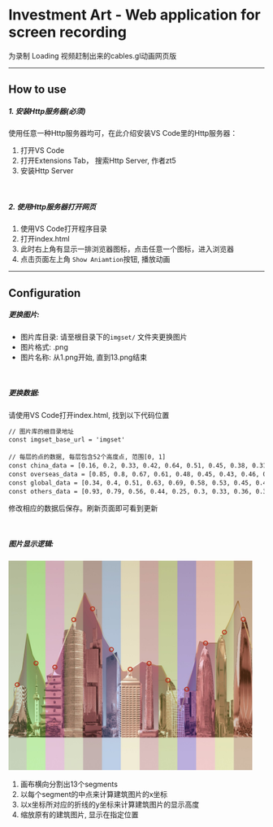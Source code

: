 # Investment Art - Web application for screen recording
为录制 Loading 视频赶制出来的cables.gl动画网页版

---

## How to use
##### 1. 安装Http服务器(必须)
使用任意一种Http服务器均可，在此介绍安装VS Code里的Http服务器：
1. 打开VS Code
2. 打开Extensions Tab， 搜索Http Server, 作者zt5
3. 安装Http Server
<br>

##### 2. 使用Http服务器打开网页
1. 使用VS Code打开程序目录
2. 打开index.html
3. 此时右上角有显示一排浏览器图标，点击任意一个图标，进入浏览器
4. 点击页面左上角 `Show Aniamtion`按钮, 播放动画

---

## Configuration
##### 更换图片:
- 图片库目录: 请至根目录下的`imgset/` 文件夹更换图片
- 图片格式: .png
- 图片名称: 从1.png开始, 直到13.png结束

<br>

##### 更换数据:
请使用VS Code打开index.html, 找到以下代码位置
```html
// 图片库的根目录地址
const imgset_base_url = 'imgset'

// 每层的点的数据, 每层包含52个高度点, 范围[0, 1]
const china_data = [0.16, 0.2, 0.33, 0.42, 0.64, 0.51, 0.45, 0.38, 0.31, 0.36, 0.45, 0.53, 0.61, 0.68, 0.74, 0.82, 0.89, 0.83, 0.77, 0.7, 0.62, 0.57, 0.52, 0.47, 0.41, 0.41, 0.43, 0.45, 0.47, 0.46, 0.45, 0.44, 0.44, 0.38, 0.3, 0.22, 0.16, 0.27, 0.37, 0.48, 0.59, 0.58, 0.58, 0.58, 0.58, 0.64, 0.7, 0.77, 0.84, 0.73, 0.64, 0.54]
const overseas_data = [0.85, 0.8, 0.67, 0.61, 0.48, 0.45, 0.43, 0.46, 0.47, 0.55, 0.7, 0.76, 0.87, 0.81, 0.71, 0.72, 0.59, 0.57, 0.58, 0.5, 0.47, 0.5, 0.59, 0.66, 0.74, 0.78, 0.75, 0.72, 0.78, 0.73, 0.7, 0.67, 0.68, 0.67, 0.68, 0.71, 0.75, 0.73, 0.75, 0.66, 0.55, 0.42, 0.3, 0.33, 0.36, 0.38, 0.41, 0.41, 0.44, 0.54, 0.55, 0.61]
const global_data = [0.34, 0.4, 0.51, 0.63, 0.69, 0.58, 0.53, 0.45, 0.41, 0.44, 0.43, 0.45, 0.42, 0.41, 0.51, 0.5, 0.55, 0.54, 0.56, 0.58, 0.63, 0.69, 0.65, 0.59, 0.44, 0.42, 0.48, 0.54, 0.6, 0.71, 0.76, 0.7, 0.72, 0.74, 0.72, 0.76, 0.76, 0.68, 0.7, 0.61, 0.53, 0.44, 0.41, 0.44, 0.43, 0.48, 0.53, 0.49, 0.47, 0.49, 0.53, 0.47]
const others_data = [0.93, 0.79, 0.56, 0.44, 0.25, 0.3, 0.33, 0.36, 0.39, 0.45, 0.43, 0.44, 0.5, 0.53, 0.56, 0.52, 0.59, 0.61, 0.62, 0.56, 0.61, 0.58, 0.59, 0.47, 0.45, 0.43, 0.51, 0.54, 0.51, 0.57, 0.56, 0.48, 0.43, 0.36, 0.34, 0.44, 0.5, 0.53, 0.57, 0.6, 0.68, 0.74, 0.75, 0.74, 0.68, 0.59, 0.59, 0.62, 0.58, 0.51, 0.51, 0.54]
```
修改相应的数据后保存。刷新页面即可看到更新

<br>

##### 图片显示逻辑:
<img src="assets/ref.jpg" width=480>

1. 画布横向分割出13个segments
2. 以每个segment的中点来计算建筑图片的x坐标
3. 以x坐标所对应的折线的y坐标来计算建筑图片的显示高度
4. 缩放原有的建筑图片, 显示在指定位置

